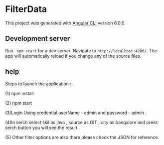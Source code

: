 # FilterData

This project was generated with [Angular CLI](https://github.com/angular/angular-cli) version 6.0.0.

## Development server

Run ` npm start` for a dev server. Navigate to `http://localhost:4200/`. The app will automatically reload if you change any of the source files.

##  help
Steps to launch the application :-

(1) npm install

(2) npm start

(3)Login Using credential userName - admin and password - admin .

(4)In serch select skil as java , source as GIT , city as bangalore and press serch button you will see the result . 

(5) Other filter options are also there please check the JSON for reference.

